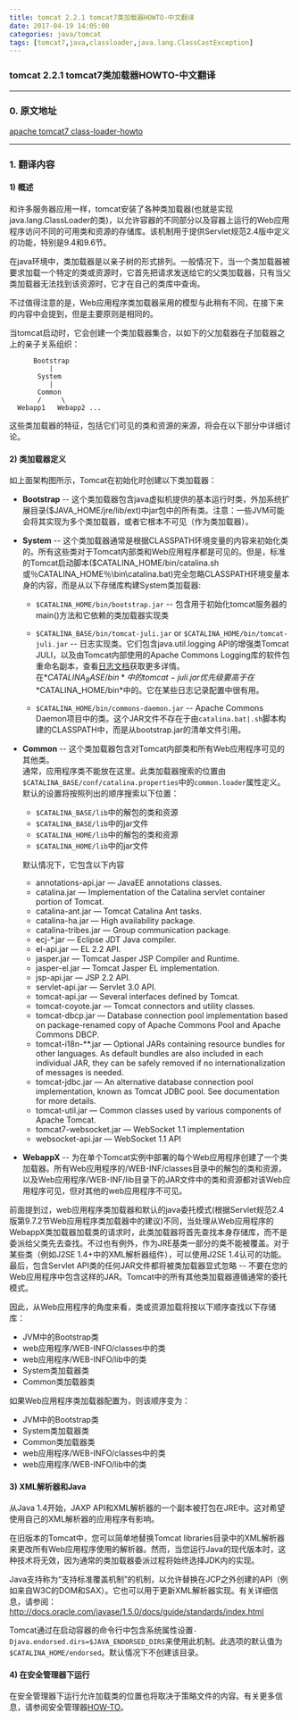 ```yaml
---
title: tomcat 2.2.1 tomcat7类加载器HOWTO-中文翻译
date: 2017-04-19 14:05:00
categories: java/tomcat
tags: [tomcat7,java,classloader,java.lang.ClassCastException]
---
```

### tomcat 2.2.1 tomcat7类加载器HOWTO-中文翻译

---

### 0. 原文地址
[apache tomcat7 class-loader-howto](https://tomcat.apache.org/tomcat-7.0-doc/class-loader-howto.html)

---

### 1. 翻译内容
#### 1) 概述
和许多服务器应用一样，tomcat安装了各种类加载器(也就是实现java.lang.ClassLoader的类)，以允许容器的不同部分以及容器上运行的Web应用程序访问不同的可用类和资源的存储库。该机制用于提供Servlet规范2.4版中定义的功能，特别是9.4和9.6节。  

在java环境中，类加载器是以亲子树的形式排列。一般情况下，当一个类加载器被要求加载一个特定的类或资源时，它首先把请求发送给它的父类加载器，只有当父类加载器无法找到该资源时，它才在自己的类库中查询。  

不过值得注意的是，Web应用程序类加载器采用的模型与此稍有不同，在接下来的内容中会提到，但是主要原则是相同的。  

当tomcat启动时，它会创建一个类加载器集合，以如下的父加载器在子加载器之上的亲子关系组织：
```
      Bootstrap
          |
       System
          |
       Common
       /     \
  Webapp1   Webapp2 ...
```
这些类加载器的特征，包括它们可见的类和资源的来源，将会在以下部分中详细讨论。

#### 2) 类加载器定义
如上面架构图所示，Tomcat在初始化时创建以下类加载器：
- **Bootstrap** -- 这个类加载器包含java虚拟机提供的基本运行时类，外加系统扩展目录($JAVA_HOME/jre/lib/ext)中jar包中的所有类。注意：一些JVM可能会将其实现为多个类加载器，或者它根本不可见（作为类加载器）。

- **System** -- 这个类加载器通常是根据CLASSPATH环境变量的内容来初始化类的。所有这些类对于Tomcat内部类和Web应用程序都是可见的。但是，标准的Tomcat启动脚本($CATALINA_HOME/bin/catalina.sh或％CATALINA_HOME％\bin\catalina.bat)完全忽略CLASSPATH环境变量本身的内容，而是从以下存储库构建System类加载器:
  - `$CATALINA_HOME/bin/bootstrap.jar` -- 包含用于初始化tomcat服务器的main()方法和它依赖的类加载器实现类

  - `$CATALINA_BASE/bin/tomcat-juli.jar` or `$CATALINA_HOME/bin/tomcat-juli.jar` -- 日志实现类。它们包含java.util.logging API的增强类Tomcat JULI，以及由Tomcat内部使用的Apache Commons Logging库的软件包重命名副本，查看[日志文档](https://tomcat.apache.org/tomcat-7.0-doc/logging.html)获取更多详情。  
  在*$CATALINA_BASE/bin*中的tomcat-juli.jar优先级要高于在*$CATALINA_HOME/bin*中的。它在某些日志记录配置中很有用。

  - `$CATALINA_HOME/bin/commons-daemon.jar` -- Apache Commons Daemon项目中的类。这个JAR文件不存在于由`catalina.bat|.sh`脚本构建的CLASSPATH中，而是从bootstrap.jar的清单文件引用。

- **Common** -- 这个类加载器包含对Tomcat内部类和所有Web应用程序可见的其他类。  
通常，应用程序类不能放在这里。此类加载器搜索的位置由`$CATALINA_BASE/conf/catalina.properties`中的`common.loader`属性定义。默认的设置将按照列出的顺序搜索以下位置：
  - `$CATALINA_BASE/lib`中的解包的类和资源
  - `$CATALINA_BASE/lib`中的jar文件
  - `$CATALINA_HOME/lib`中的解包的类和资源
  - `$CATALINA_HOME/lib`中的jar文件  

  默认情况下，它包含以下内容
  - annotations-api.jar — JavaEE annotations classes.
  - catalina.jar — Implementation of the Catalina servlet container portion of Tomcat.
  - catalina-ant.jar — Tomcat Catalina Ant tasks.
  - catalina-ha.jar — High availability package.
  - catalina-tribes.jar — Group communication package.
  - ecj-*.jar — Eclipse JDT Java compiler.
  - el-api.jar — EL 2.2 API.
  - jasper.jar — Tomcat Jasper JSP Compiler and Runtime.
  - jasper-el.jar — Tomcat Jasper EL implementation.
  - jsp-api.jar — JSP 2.2 API.
  - servlet-api.jar — Servlet 3.0 API.
  - tomcat-api.jar — Several interfaces defined by Tomcat.
  - tomcat-coyote.jar — Tomcat connectors and utility classes.
  - tomcat-dbcp.jar — Database connection pool implementation based on package-renamed copy of Apache Commons Pool and Apache Commons DBCP.
  - tomcat-i18n-**.jar — Optional JARs containing resource bundles for other languages. As default bundles are also included in each individual JAR, they can be safely removed if no internationalization of messages is needed.
  - tomcat-jdbc.jar — An alternative database connection pool implementation, known as Tomcat JDBC pool. See documentation for more details.
  - tomcat-util.jar — Common classes used by various components of Apache Tomcat.
  - tomcat7-websocket.jar — WebSocket 1.1 implementation
  - websocket-api.jar — WebSocket 1.1 API

- **WebappX** -- 为在单个Tomcat实例中部署的每个Web应用程序创建了一个类加载器。所有Web应用程序的/WEB-INF/classes目录中的解包的类和资源，以及Web应用程序/WEB-INF/lib目录下的JAR文件中的类和资源都对该Web应用程序可见，但对其他的web应用程序不可见。

前面提到过，web应用程序类加载器和默认的java委托模式(根据Servlet规范2.4版第9.7.2节Web应用程序类加载器中的建议)不同，当处理从Web应用程序的WebappX类加载器加载类的请求时，此类加载器将首先查找本身存储库，而不是委派给父类先去查找。不过也有例外，作为JRE基类一部分的类不能被覆盖。对于某些类（例如J2SE 1.4+中的XML解析器组件），可以使用J2SE 1.4认可的功能。最后，包含Servlet API类的任何JAR文件都将被类加载器显式忽略 -- 不要在您的Web应用程序中包含这样的JAR。Tomcat中的所有其他类加载器遵循通常的委托模式。

因此，从Web应用程序的角度来看，类或资源加载将按以下顺序查找以下存储库：
 - JVM中的Bootstrap类
 - web应用程序/WEB-INFO/classes中的类
 - web应用程序/WEB-INFO/lib中的类
 - System类加载器类
 - Common类加载器类

如果Web应用程序类加载器配置为<Loader delegate =“true”/>，则该顺序变为：
- JVM中的Bootstrap类
- System类加载器类
- Common类加载器类
- web应用程序/WEB-INFO/classes中的类
- web应用程序/WEB-INFO/lib中的类

#### 3) XML解析器和Java
从Java 1.4开始，JAXP API和XML解析器的一个副本被打包在JRE中。这对希望使用自己的XML解析器的应用程序有影响。  

在旧版本的Tomcat中，您可以简单地替换Tomcat libraries目录中的XML解析器来更改所有Web应用程序使用的解析器。然而，当您运行Java的现代版本时，这种技术将无效，因为通常的类加载器委派过程将始终选择JDK内的实现。

Java支持称为“支持标准覆盖机制”的机制，以允许替换在JCP之外创建的API（例如来自W3C的DOM和SAX）。它也可以用于更新XML解析器实现。有关详细信息，请参阅：http://docs.oracle.com/javase/1.5.0/docs/guide/standards/index.html

Tomcat通过在启动容器的命令行中包含系统属性设置`-Djava.endorsed.dirs=$JAVA_ENDORSED_DIRS`来使用此机制。此选项的默认值为`$CATALINA_HOME/endorsed`。默认情况下不创建该目录。

#### 4) 在安全管理器下运行
在安全管理器下运行允许加载类的位置也将取决于策略文件的内容。有关更多信息，请参阅安全管理器[HOW-TO](https://tomcat.apache.org/tomcat-7.0-doc/security-manager-howto.html)。
